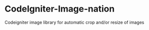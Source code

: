 CodeIgniter-Image-nation
========================

Codeigniter image library for automatic crop and/or resize of images

